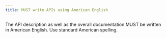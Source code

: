 ```yaml
---
title: MUST write APIs using American English
---
```


The API description as well as the overall documentation MUST be written in American English.
Use standard American spelling.